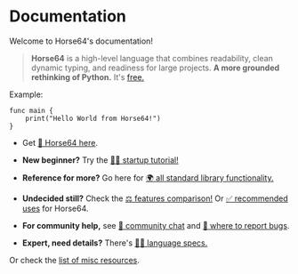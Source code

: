 
<!-- For license of this file, see LICENSE.md in the base folder. -->

Documentation
=============

Welcome to Horse64's documentation!

> **Horse64** is a high-level language that combines readability, clean dynamic
  typing, and readiness for large projects. **A more grounded rethinking
  of Python.** It's [free.](
  https://horse64.org/download)

Example:

```Horse64
func main {
    print("Hello World from Horse64!")
}
```

- Get [📩 Horse64 here](https://horse64.org/download).

- **New beginner?**
  Try the [🦸‍♀️ startup tutorial!](/docs/FIXME)

- **Reference for more?**
  Go here for [🌍 all standard library
  functionality.](/docs/FIXME)

- **Undecided still?**
  Check the [⚖️ features comparison!](/docs/Features.md) Or
  [✅ recommended uses](
  /docs/Features.md#when-to-use-horse64) for Horse64.

- **For community help,** see
  [💬 community chat](https://horse64.org/chat) and
  [🐞 where to report bugs](/docs/Resources.md#report-bugs).

- **Expert, need details?**
  There's [👩‍🔬 language specs.](/docs/Language%20Specs/Overview.md)

Or check the [list of misc resources](/docs/Resources.md).


